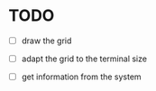 # TODO

- [ ] draw the grid
- [ ] adapt the grid to the terminal size

- [ ] get information from the system
